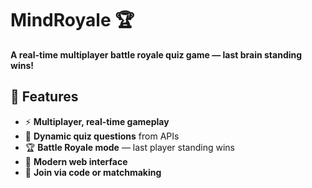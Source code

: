 # MindRoyale 🏆

**A real-time multiplayer battle royale quiz game — last brain standing wins!**

## 🚀 Features
- ⚡ **Multiplayer, real-time gameplay**
- 🧠 **Dynamic quiz questions** from APIs
- 🏆 **Battle Royale mode** — last player standing wins  
- 🎨 **Modern web interface** 
- 🎯 **Join via code or matchmaking** 
